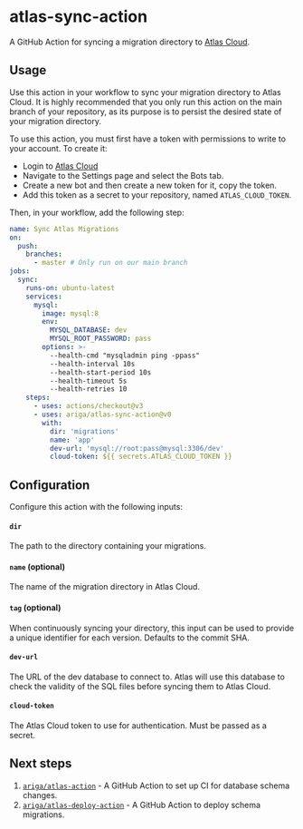 # atlas-sync-action

A GitHub Action for syncing a migration directory to [Atlas Cloud](https://atlasgo.cloud).

## Usage

Use this action in your workflow to sync your migration directory to Atlas Cloud.
It is highly recommended that you only run this action on the main branch of your repository,
as its purpose is to persist the desired state of your migration directory.

To use this action, you must first have a token with permissions to write to your
account. To create it:
- Login to [Atlas Cloud](https://atlasgo.cloud)
- Navigate to the Settings page and select the Bots tab. 
- Create a new bot and then create a new token for it, copy the token.
- Add this token as a secret to your repository, named `ATLAS_CLOUD_TOKEN`.

Then, in your workflow, add the following step:

```yaml
name: Sync Atlas Migrations
on:
  push:
    branches:
      - master # Only run on our main branch
jobs:
  sync:
    runs-on: ubuntu-latest
    services:
      mysql:
        image: mysql:8
        env:
          MYSQL_DATABASE: dev
          MYSQL_ROOT_PASSWORD: pass
        options: >-
          --health-cmd "mysqladmin ping -ppass"
          --health-interval 10s
          --health-start-period 10s
          --health-timeout 5s
          --health-retries 10
    steps:
      - uses: actions/checkout@v3
      - uses: ariga/atlas-sync-action@v0
        with:
          dir: 'migrations'
          name: 'app'
          dev-url: 'mysql://root:pass@mysql:3306/dev'
          cloud-token: ${{ secrets.ATLAS_CLOUD_TOKEN }}
```

## Configuration

Configure this action with the following inputs:

#### `dir`

The path to the directory containing your migrations.

#### `name` (optional)

The name of the migration directory in Atlas Cloud.

#### `tag` (optional)

When continuously syncing your directory, this input can be used to provide a unique identifier for each version. Defaults to the commit SHA.

#### `dev-url`

The URL of the dev database to connect to. Atlas will use this database to check the validity of the SQL files before syncing them to Atlas Cloud.

#### `cloud-token`

The Atlas Cloud token to use for authentication. Must be passed as a secret.

## Next steps

1. [`ariga/atlas-action`](https://github.com/ariga/atlas-action) - A GitHub Action to set up CI for database schema changes.
2. [`ariga/atlas-deploy-action`](https://github.com/ariga/atlas-deploy-action) - A GitHub Action to deploy schema migrations.
